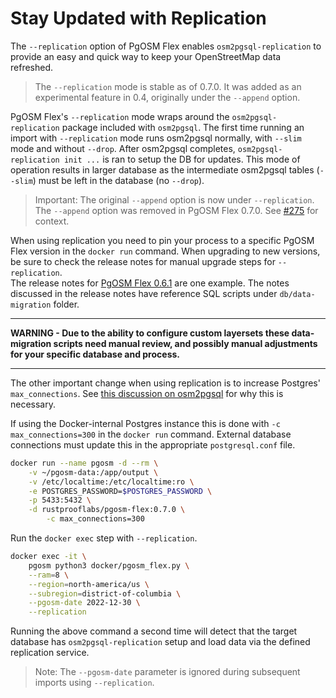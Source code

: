 # Stay Updated with Replication

The `--replication` option of PgOSM Flex enables `osm2pgsql-replication`
to provide an easy and quick way to keep your OpenStreetMap data refreshed.


> The `--replication` mode is stable as of 0.7.0.  It was added as an experimental feature in 0.4, originally under the `--append` option.


PgOSM Flex's `--replication` mode wraps around the `osm2pgsql-replication` package
included with `osm2pgsql`.  The first time running an import with `--replication`
mode runs osm2pgsql normally, with `--slim` mode and without `--drop`.
After osm2pgsql completes, `osm2pgsql-replication init ...` is ran to setup
the DB for updates.
This mode of operation results in larger database as the intermediate osm2pgsql
tables (`--slim`) must be left in the database (no `--drop`).


> Important:  The original `--append` option is now under `--replication`. The `--append` option was removed in PgOSM Flex 0.7.0.  See [#275](https://github.com/rustprooflabs/pgosm-flex/issues/275) for context.


When using replication you need to pin your process to a specific PgOSM Flex version
in the `docker run` command.  When upgrading to new versions,
be sure to check the release notes for manual upgrade steps for `--replication`.  
The release notes for
[PgOSM Flex 0.6.1](https://github.com/rustprooflabs/pgosm-flex/releases/tag/0.6.1)
are one example.
The notes discussed in the release notes have reference SQL scripts
under `db/data-migration` folder.  

----

**WARNING - Due to the ability to configure custom layersets these data-migration
scripts need manual review, and possibly manual adjustments for
your specific database and process.**

----


The other important change when using replication is to increase Postgres' `max_connections`.
See [this discussion on osm2pgsql](https://github.com/openstreetmap/osm2pgsql/discussions/1650)
for why this is necessary.

If using the Docker-internal Postgres instance this is done with `-c max_connections=300`
in the `docker run` command.  External database connections must update this
in the appropriate `postgresql.conf` file.


```bash
docker run --name pgosm -d --rm \
    -v ~/pgosm-data:/app/output \
    -v /etc/localtime:/etc/localtime:ro \
    -e POSTGRES_PASSWORD=$POSTGRES_PASSWORD \
    -p 5433:5432 \
    -d rustprooflabs/pgosm-flex:0.7.0 \
        -c max_connections=300
```


Run the `docker exec` step with `--replication`.

```bash
docker exec -it \
    pgosm python3 docker/pgosm_flex.py \
    --ram=8 \
    --region=north-america/us \
    --subregion=district-of-columbia \
    --pgosm-date 2022-12-30 \
    --replication
```

Running the above command a second time will detect that the target database
has `osm2pgsql-replication` setup and load data via the defined replication
service.

> Note:  The `--pgosm-date` parameter is ignored during subsequent imports using `--replication`.

